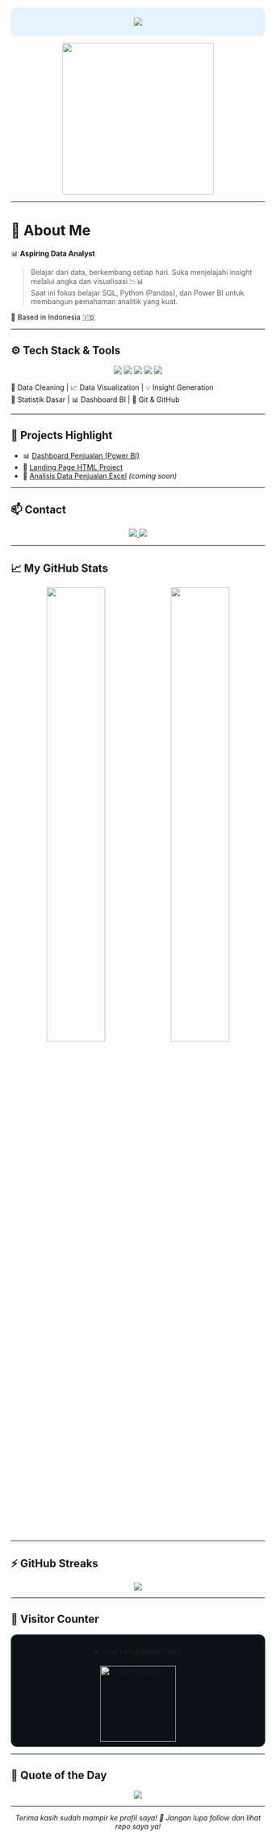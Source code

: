 <!-- 🔷 HEADER -->
<div align="center" style="background-color:#e3f2fd;padding:20px;border-radius:12px;">
  <img src="https://readme-typing-svg.herokuapp.com?lines=Halo,+i'm+Aldi__+👋;Aspiring+Data+Analyst;SQL,+Python,+Power+BI+Enthusiast;&center=true&width=500&height=45">
</div>

<p align="center">
  <img src="https://media.giphy.com/media/qgQUggAC3Pfv687qPC/giphy.gif" width="300"/>
</p>

---

# 👤 About Me

📊 **Aspiring Data Analyst**  
> Belajar dari data, berkembang setiap hari. Suka menjelajahi insight melalui angka dan visualisasi 📉📊  
> Saat ini fokus belajar SQL, Python (Pandas), dan Power BI untuk membangun pemahaman analitik yang kuat.

📍 Based in Indonesia 🇮🇩

---

## ⚙️ Tech Stack & Tools

<p align="center">
  <img src="https://img.shields.io/badge/SQL-025E8C?style=flat-square&logo=postgresql&logoColor=white"/>
  <img src="https://img.shields.io/badge/Python-3776AB?style=flat-square&logo=python&logoColor=white"/>
  <img src="https://img.shields.io/badge/Excel-217346?style=flat-square&logo=microsoft-excel&logoColor=white"/>
  <img src="https://img.shields.io/badge/Power%20BI-F2C811?style=flat-square&logo=powerbi&logoColor=black"/>
  <img src="https://img.shields.io/badge/Google%20Data%20Studio-4285F4?style=flat-square&logo=googlestreetview&logoColor=white"/>
</p>

🧼 Data Cleaning | 📈 Data Visualization | 💡 Insight Generation  
🧪 Statistik Dasar | 📊 Dashboard BI | 🔁 Git & GitHub

---

## 🚀 Projects Highlight

- 📊 [Dashboard Penjualan (Power BI)](https://github.com/kopikap11/icp_kel_1)
- 💼 [Landing Page HTML Project](https://github.com/kopikap11/SoftwareEngginering_kel4)
- 📁 [Analisis Data Penjualan Excel](#) *(coming soon)*

---

## 📫 Contact

<p align="center">
  <a href="mailto:rbaldii1222@gmail.com">
    <img src="https://img.shields.io/badge/Gmail-D14836?style=for-the-badge&logo=gmail&logoColor=white"/>
  </a>
  <a href="https://instagram.com/rb.aldii" target="_blank">
    <img src="https://img.shields.io/badge/@rb.aldii-E4405F?style=for-the-badge&logo=instagram&logoColor=white"/>
  </a>
</p>

---

## 📈 My GitHub Stats

<p align="center">
  <img src="https://github-readme-stats.vercel.app/api?username=kopikap11&show_icons=true&theme=tokyonight" width="48%"/>
  <img src="https://github-readme-stats.vercel.app/api/top-langs/?username=kopikap11&layout=compact&theme=tokyonight" width="48%"/>
</p>

---

## ⚡️ GitHub Streaks

<p align="center">
  <img src="https://github-readme-streak-stats.herokuapp.com/?user=kopikap11&theme=tokyonight&hide_border=true"/>
</p>

---

## 🧩 Visitor Counter

<div align="center" style="background-color:#0d1117;padding:10px 20px;border-radius:12px;box-shadow:0px 0px 10px rgba(0,255,255,0.2);">
  <p><strong>👁️ Total Pengunjung Profil:</strong></p>
  <img src="https://visitor-badge.laobi.icu/badge?page_id=kopikap11.kopikap11&style=flat-square&color=white&textColor=cyan&labelColor=0d1117" width="150" alt="visitor badge"/>
</div>

---

## 🎯 Quote of the Day

<p align="center">
  <img src="https://readme-typing-svg.herokuapp.com?lines=Learning+data+is+a+continuous+journey.;Every+mistake+is+a+step+to+insight.;Keep+analyzing,+keep+growing.&center=true&width=500&height=45">
</p>

---

<p align="center"><i>Terima kasih sudah mampir ke profil saya! 🌟 Jangan lupa follow dan lihat repo saya ya!</i></p>
